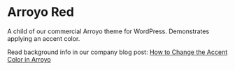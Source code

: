 # Arroyo Red
A child of our commercial Arroyo theme for WordPress. Demonstrates applying an accent color.

Read background info in our company blog post: [How to Change the Accent Color in Arroyo](https://themetry.com/arroyo-accent-color/)

